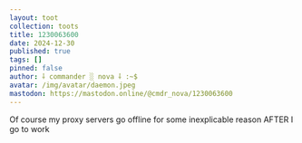 ```yaml
---
layout: toot
collection: toots
title: 1230063600
date: 2024-12-30
published: true
tags: []
pinned: false
author: ⸸ commander ░ nova ⸸ :~$
avatar: /img/avatar/daemon.jpeg
mastodon: https://mastodon.online/@cmdr_nova/1230063600
---
```


Of course my proxy servers go offline for some inexplicable reason AFTER I go to work
